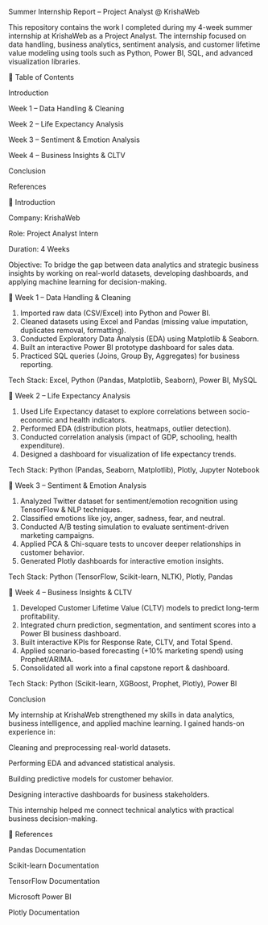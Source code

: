 Summer Internship Report – Project Analyst @ KrishaWeb

This repository contains the work I completed during my 4-week summer internship at KrishaWeb as a Project Analyst.
The internship focused on data handling, business analytics, sentiment analysis, and customer lifetime value modeling using tools such as Python, Power BI, SQL, and advanced visualization libraries.

🚀 Table of Contents

Introduction

Week 1 – Data Handling & Cleaning

Week 2 – Life Expectancy Analysis

Week 3 – Sentiment & Emotion Analysis

Week 4 – Business Insights & CLTV

Conclusion

References

📌 Introduction

Company: KrishaWeb

Role: Project Analyst Intern

Duration: 4 Weeks

Objective: To bridge the gap between data analytics and strategic business insights by working on real-world datasets, developing dashboards, and applying machine learning for decision-making.

📅 Week 1 – Data Handling & Cleaning

1) Imported raw data (CSV/Excel) into Python and Power BI.
2) Cleaned datasets using Excel and Pandas (missing value imputation, duplicates removal, formatting).
3) Conducted Exploratory Data Analysis (EDA) using Matplotlib & Seaborn.
4) Built an interactive Power BI prototype dashboard for sales data.
5) Practiced SQL queries (Joins, Group By, Aggregates) for business reporting.

 Tech Stack: Excel, Python (Pandas, Matplotlib, Seaborn), Power BI, MySQL

📅 Week 2 – Life Expectancy Analysis

1) Used Life Expectancy dataset to explore correlations between socio-economic and health indicators.
2) Performed EDA (distribution plots, heatmaps, outlier detection).
3) Conducted correlation analysis (impact of GDP, schooling, health expenditure).
4) Designed a dashboard for visualization of life expectancy trends.

 Tech Stack: Python (Pandas, Seaborn, Matplotlib), Plotly, Jupyter Notebook

📅 Week 3 – Sentiment & Emotion Analysis

1) Analyzed Twitter dataset for sentiment/emotion recognition using TensorFlow & NLP techniques.
2) Classified emotions like joy, anger, sadness, fear, and neutral.
3) Conducted A/B testing simulation to evaluate sentiment-driven marketing campaigns.
4) Applied PCA & Chi-square tests to uncover deeper relationships in customer behavior.
5) Generated Plotly dashboards for interactive emotion insights.

 Tech Stack: Python (TensorFlow, Scikit-learn, NLTK), Plotly, Pandas

📅 Week 4 – Business Insights & CLTV

1) Developed Customer Lifetime Value (CLTV) models to predict long-term profitability.
2) Integrated churn prediction, segmentation, and sentiment scores into a Power BI business dashboard.
3) Built interactive KPIs for Response Rate, CLTV, and Total Spend.
4) Applied scenario-based forecasting (+10% marketing spend) using Prophet/ARIMA.
5) Consolidated all work into a final capstone report & dashboard.

 Tech Stack: Python (Scikit-learn, XGBoost, Prophet, Plotly), Power BI

Conclusion

My internship at KrishaWeb strengthened my skills in data analytics, business intelligence, and applied machine learning.
I gained hands-on experience in:

Cleaning and preprocessing real-world datasets.

Performing EDA and advanced statistical analysis.

Building predictive models for customer behavior.

Designing interactive dashboards for business stakeholders.

This internship helped me connect technical analytics with practical business decision-making.


📖 References

Pandas Documentation

Scikit-learn Documentation

TensorFlow Documentation

Microsoft Power BI

Plotly Documentation
